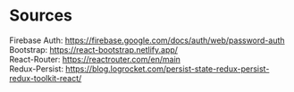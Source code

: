 # Sources
Firebase Auth: https://firebase.google.com/docs/auth/web/password-auth  
Bootstrap: https://react-bootstrap.netlify.app/  
React-Router: https://reactrouter.com/en/main  
Redux-Persist: https://blog.logrocket.com/persist-state-redux-persist-redux-toolkit-react/  
